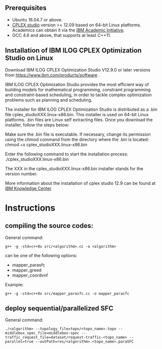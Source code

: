 
## Prerequisites
- Ubuntu 16.04.7 or above.
- [CPLEX studio](https://www-01.ibm.com/software/commerce/optimization/cplex-optimizer/) version >= 12.09 based on 64-bit Linux platforms. Academics can obtain it via the [IBM Academic Initiative](https://developer.ibm.com/academic/).
- GCC 4.6 and above, that supports at least C++11.



## Installation of IBM ILOG CPLEX Optimization Studio on Linux 

Download IBM ILOG CPLEX Optimization Studio V12.9.0 or later versions from https://www.ibm.com/products/software .

IBM ILOG CPLEX Optimization Studio provides the most efficient way of building models for mathematical programming, constraint programming and constraint-based scheduling, in order to tackle complex optimization problems such as planning and scheduling.

The installer for IBM ILOG CPLEX Optimization Studio is distributed as a .bin file cplex_studioXXX.linux-x86.bin. This installer is used on 64-bit Linux platforms. .bin files are Linux self extracting files. Once you download the installer, follow the steps below:

Make sure the .bin file is executable. If necessary, change its permission using the chmod command from the directory where the .bin is located:
chmod +x cplex_studioXXX.linux-x86.bin

Enter the following command to start the installation process:
./cplex_studioXXX.linux-x86.bin


The XXX in the cplex_studioXXX.linux-x86.bin installer stands for the version number.

More information about the installation of cplex studio 12.9 can be found at [IBM Knowledge Center](https://www.ibm.com/support/knowledgecenter/SSSA5P_12.9.0/ilog.odms.studio.help/Optimization_Studio/topics/COS_installing.html)


# Instructions


## compiling the source codes:

General command:
```shell
g++ -g -std=c++0x src/<algorithm>.cc -o <algorithm>
```
<algorithm> can be one of the following options:
- mapper_parasfc
- mapper_greed
- mapper_coordvnf
 
Example:
```shell
g++ -g -std=c++0x src/mapper_parasfc.cc -o mapper_parasfc
```

## deploy sequential/parallelized SFC
General command:
```shell
./<algorithm> --topology_file=topo/<topo_name>.topo --middlebox_spec_file=middlebox-spec --traffic_request_file=dataset/request-traffic-<topo_name> --parallel=true --outPath=res/<algorithm>.<topo_name>.paraSFC 
```




